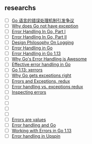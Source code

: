 ## researchs
- [ ] [Go 语言的错误处理机制引发争议](https://www.infoq.cn/news/2012/11/go-error-handle/)
- [ ] [Why does Go not have exception](https://golang.org/doc/faq#exceptions)
- [ ] [Error Handling In Go, Part I](https://www.ardanlabs.com/blog/2014/10/error-handling-in-go-part-i.html)
- [ ] [Error Handling In Go, Part II](https://www.ardanlabs.com/blog/2014/11/error-handling-in-go-part-ii.html)
- [ ] [Design Philosophy On Logging](https://www.ardanlabs.com/blog/2017/05/design-philosophy-on-logging.html)
- [ ] [Error Handling in Go](https://medium.com/gett-engineering/error-handling-in-go-53b8a7112d04)
- [ ] [Error Handling in Go 1.13](https://medium.com/gett-engineering/error-handling-in-go-1-13-5ee6d1e0a55c)
- [ ] [Why Go's Error Handling is Awesome](https://rauljordan.com/2020/07/06/why-go-error-handling-is-awesome.html)
- [ ] [Effective error handling in Go](https://morsmachine.dk/error-handling)
- [ ] [Go 1.13: xerrors](https://crawshaw.io/blog/xerrors)
- [ ] [Why Go gets exceptions right](https://dave.cheney.net/2012/01/18/why-go-gets-exceptions-right)
- [ ] [Errors and Exceptions, redux](https://dave.cheney.net/2015/01/26/errors-and-exceptions-redux)
- [ ] [Error handling vs. exceptions redux](https://dave.cheney.net/2014/11/04/error-handling-vs-exceptions-redux)
- [ ] [Inspecting errors](https://dave.cheney.net/2014/12/24/inspecting-errors)
- [ ] [](https://dave.cheney.net/2016/04/07/constant-errors)
- [ ] [](https://dave.cheney.net/2019/01/27/eliminate-error-handling-by-eliminating-errors)
- [ ] [](https://dave.cheney.net/2016/06/12/stack-traces-and-the-errors-package)
- [ ] [](https://dave.cheney.net/2016/04/27/dont-just-check-errors-handle-them-gracefully)
- [ ] [Errors are values](https://blog.golang.org/errors-are-values)
- [ ] [Error handling and Go](https://blog.golang.org/error-handling-and-go)
- [ ] [Working with Errors in Go 1.13](https://blog.golang.org/go1.13-errors)
- [ ] [Error handling in Upspin](https://commandcenter.blogspot.com/2017/12/error-handling-in-upspin.html)

